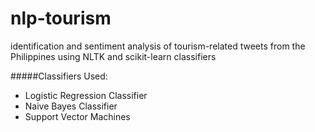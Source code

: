 nlp-tourism
===========
identification and sentiment analysis of tourism-related tweets from the Philippines using NLTK and scikit-learn classifiers 

#####Classifiers Used:

- Logistic Regression Classifier
- Naive Bayes Classifier
- Support Vector Machines
